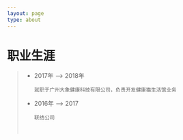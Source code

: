 ```yaml
---
layout: page
type: about
---
```


# 职业生涯



> - 2017年 —> 2018年
>
>   ```
>   就职于广州大象健康科技有限公司，负责开发健康猫生活馆业务
>   ```
>
> - 2016年 —> 2017
>
>   ```
>   联结公司
>   ```
>
>   ​

